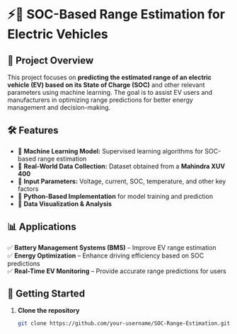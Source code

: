 # ⚡🚗 SOC-Based Range Estimation for Electric Vehicles  

## 📌 Project Overview  
This project focuses on **predicting the estimated range of an electric vehicle (EV) based on its State of Charge (SOC)** and other relevant parameters using machine learning. The goal is to assist EV users and manufacturers in optimizing range predictions for better energy management and decision-making.

## 🛠 Features  
- 🔹 **Machine Learning Model:** Supervised learning algorithms for SOC-based range estimation  
- 🔹 **Real-World Data Collection:** Dataset obtained from a **Mahindra XUV 400**  
- 🔹 **Input Parameters:** Voltage, current, SOC, temperature, and other key factors  
- 🔹 **Python-Based Implementation** for model training and prediction  
- 🔹 **Data Visualization & Analysis**  

## 📊 Applications  
✅ **Battery Management Systems (BMS)** – Improve EV range estimation  
✅ **Energy Optimization** – Enhance driving efficiency based on SOC predictions  
✅ **Real-Time EV Monitoring** – Provide accurate range predictions for users  

## 🚀 Getting Started  
1. **Clone the repository**  
   ```bash
   git clone https://github.com/your-username/SOC-Range-Estimation.git
